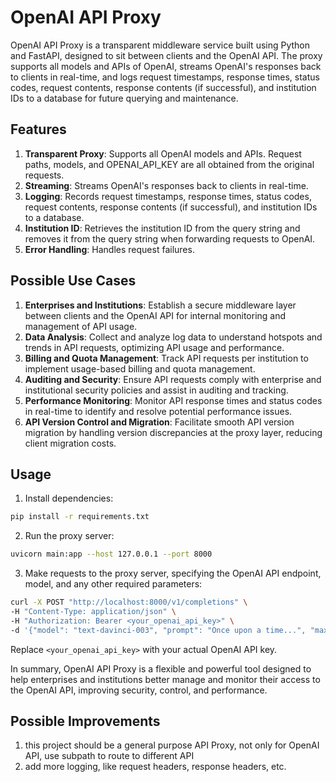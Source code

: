 # OpenAI API Proxy

OpenAI API Proxy is a transparent middleware service built using Python and FastAPI, designed to sit between clients and the OpenAI API. The proxy supports all models and APIs of OpenAI, streams OpenAI's responses back to clients in real-time, and logs request timestamps, response times, status codes, request contents, response contents (if successful), and institution IDs to a database for future querying and maintenance.

## Features

1. **Transparent Proxy**: Supports all OpenAI models and APIs. Request paths, models, and OPENAI_API_KEY are all obtained from the original requests.
2. **Streaming**: Streams OpenAI's responses back to clients in real-time.
3. **Logging**: Records request timestamps, response times, status codes, request contents, response contents (if successful), and institution IDs to a database.
4. **Institution ID**: Retrieves the institution ID from the query string and removes it from the query string when forwarding requests to OpenAI.
5. **Error Handling**: Handles request failures.

## Possible Use Cases

1. **Enterprises and Institutions**: Establish a secure middleware layer between clients and the OpenAI API for internal monitoring and management of API usage.
2. **Data Analysis**: Collect and analyze log data to understand hotspots and trends in API requests, optimizing API usage and performance.
3. **Billing and Quota Management**: Track API requests per institution to implement usage-based billing and quota management.
4. **Auditing and Security**: Ensure API requests comply with enterprise and institutional security policies and assist in auditing and tracking.
5. **Performance Monitoring**: Monitor API response times and status codes in real-time to identify and resolve potential performance issues.
6. **API Version Control and Migration**: Facilitate smooth API version migration by handling version discrepancies at the proxy layer, reducing client migration costs.

## Usage

1. Install dependencies:

```bash
pip install -r requirements.txt
```

2. Run the proxy server:

```bash
uvicorn main:app --host 127.0.0.1 --port 8000
```

3. Make requests to the proxy server, specifying the OpenAI API endpoint, model, and any other required parameters:

```bash
curl -X POST "http://localhost:8000/v1/completions" \
-H "Content-Type: application/json" \
-H "Authorization: Bearer <your_openai_api_key>" \
-d '{"model": "text-davinci-003", "prompt": "Once upon a time...", "max_tokens": 100, "temperature": 0}'
```

Replace `<your_openai_api_key>` with your actual OpenAI API key.

In summary, OpenAI API Proxy is a flexible and powerful tool designed to help enterprises and institutions better manage and monitor their access to the OpenAI API, improving security, control, and performance.


## Possible Improvements
1. this project should be a general purpose API Proxy, not only for OpenAI API, use subpath to route to different API
2. add more logging, like request headers, response headers, etc.